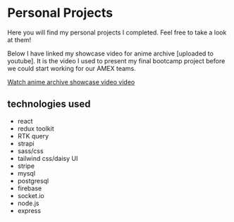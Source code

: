 # Personal Projects

Here you will find my personal projects I completed. Feel free to take a look at them!

Below I have linked my showcase video for anime archive [uploaded to youtube]. It is the video I used to present my final bootcamp project before we could start working for our AMEX teams.

[Watch anime archive showcase video video](https://youtu.be/P-MWklfDCJs)

## technologies used

- react
- redux toolkit
- RTK query
- strapi
- sass/css
- tailwind css/daisy UI
- stripe
- mysql
- postgresql
- firebase
- socket.io
- node.js
- express